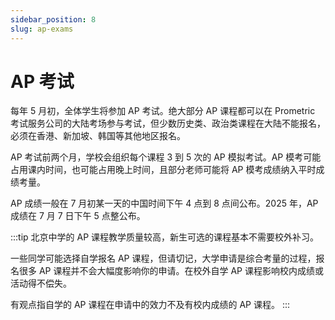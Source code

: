 ```yaml
---
sidebar_position: 8
slug: ap-exams
---
```


# AP 考试

每年 5 月初，全体学生将参加 AP 考试。绝大部分 AP 课程都可以在 Prometric 考试服务公司的大陆考场参与考试，但少数历史类、政治类课程在大陆不能报名，必须在香港、新加坡、韩国等其他地区报名。

AP 考试前两个月，学校会组织每个课程 3 到 5 次的 AP 模拟考试。AP 模考可能占用课内时间，也可能占用晚上时间，且部分老师可能将 AP 模考成绩纳入平时成绩考量。

AP 成绩一般在 7 月初某一天的中国时间下午 4 点到 8 点间公布。2025 年，AP 成绩在 7 月 7 日下午 5 点整公布。

:::tip
北京中学的 AP 课程教学质量较高，新生可选的课程基本不需要校外补习。

一些同学可能选择自学报名 AP 课程，但请切记，大学申请是综合考量的过程，报名很多 AP 课程并不会大幅度影响你的申请。在校外自学 AP 课程影响校内成绩或活动得不偿失。

有观点指自学的 AP 课程在申请中的效力不及有校内成绩的 AP 课程。
:::
